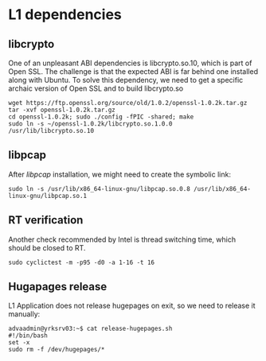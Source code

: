 # L1 dependencies

## libcrypto

One of an unpleasant ABI dependencies is libcrypto.so.10, which is part of Open SSL. The challenge is that the expected ABI is far behind one installed along with Ubuntu.  To solve this dependency, we need to get a specific archaic version of Open SSL and to build libcrypto.so
```
wget https://ftp.openssl.org/source/old/1.0.2/openssl-1.0.2k.tar.gz
tar -xvf openssl-1.0.2k.tar.gz
cd openssl-1.0.2k; sudo ./config -fPIC -shared; make
sudo ln -s ~/openssl-1.0.2k/libcrypto.so.1.0.0 /usr/lib/libcrypto.so.10
```

## libpcap

After *libpcap* installation, we might need to create the symbolic link:
```
sudo ln -s /usr/lib/x86_64-linux-gnu/libpcap.so.0.8 /usr/lib/x86_64-linux-gnu/libpcap.so.1
```

## RT verification

Another check recommended by Intel is thread switching time, which should be closed to RT.
```
sudo cyclictest -m -p95 -d0 -a 1-16 -t 16
```

## Hugapages release

L1 Application does not release hugepages on exit, so we need to release it manually:
```
advaadmin@yrksrv03:~$ cat release-hugepages.sh
#!/bin/bash
set -x
sudo rm -f /dev/hugepages/*
```
